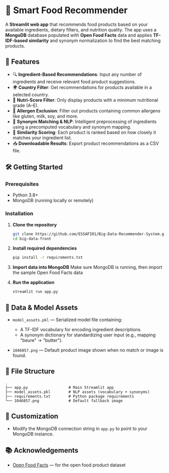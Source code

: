 # 🍏 Smart Food Recommender

A **Streamlit web app** that recommends food products based on your available ingredients, dietary filters, and nutrition quality. The app uses a **MongoDB** database populated with **Open Food Facts** data and applies **TF-IDF-based similarity** and synonym normalization to find the best matching products.

## 🚀 Features

* 🔍 **Ingredient-Based Recommendations**: Input any number of ingredients and receive relevant food product suggestions.
* 🌍 **Country Filter**: Get recommendations for products available in a selected country.
* 🍏 **Nutri-Score Filter**: Only display products with a minimum nutritional grade (A–E).
* 🚫 **Allergen Exclusion**: Filter out products containing common allergens like gluten, milk, soy, and more.
* 🧠 **Synonym Matching & NLP**: Intelligent preprocessing of ingredients using a precomputed vocabulary and synonym mapping.
* 🧮 **Similarity Scoring**: Each product is ranked based on how closely it matches your ingredient list.
* 📥 **Downloadable Results**: Export product recommendations as a CSV file.

## 🛠️ Getting Started

### Prerequisites

* Python 3.8+
* MongoDB (running locally or remotely)

### Installation

1. **Clone the repository**

   ```bash
   git clone https://github.com/ESSAFI01/Big-Data-Recommender-System.git
   cd big-data-front
   ```

2. **Install required dependencies**

   ```bash
   pip install -r requirements.txt
   ```

3. **Import data into MongoDB**
   Make sure MongoDB is running, then import the sample Open Food Facts data

4. **Run the application**

   ```bash
   streamlit run app.py
   ```

## 🧠 Data & Model Assets

* `model_assets.pkl` — Serialized model file containing:

  * A TF-IDF vocabulary for encoding ingredient descriptions.
  * A synonym dictionary for standardizing user input (e.g., mapping "beure" → "butter").
* `1046857.png` — Default product image shown when no match or image is found.

## 📁 File Structure

```
.
├── app.py                  # Main Streamlit app
├── model_assets.pkl        # NLP assets (vocabulary + synonyms)
├── requirements.txt        # Python package requirements
└── 1046857.png             # Default fallback image
```

## 🔧 Customization

* Modify the MongoDB connection string in `app.py` to point to your MongoDB instance.

## 📚 Acknowledgements

* [Open Food Facts](https://world.openfoodfacts.org/) — for the open food product dataset

